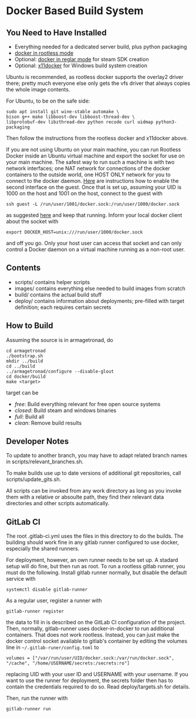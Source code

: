 # Docker Based Build System

## You Need to Have Installed
 * Everything needed for a dedicated server build, plus python packaging
 * [docker in rootless mode](https://docs.docker.com/engine/security/rootless/)
 * Optional: [docker in reglar mode](https://docs.docker.com/engine/install/ubuntu/) for steam SDK creation
 * Optional: [x11docker](https://github.com/mviereck/x11docker) for Windows build system creation

Ubuntu is recommended, as rootless docker supports the overlay2 driver there;
pretty much everyone else only gets the vfs driver that always copies the whole
image contents.

For Ubuntu, to be on the safe side:

    sudo apt install git wine-stable automake \
    bison g++ make libboost-dev libboost-thread-dev \
    libprotobuf-dev libzthread-dev python recode curl uidmap python3-packaging

Then follow the instructions from the rootless docker and x11docker above.

If you are not using Ubuntu on your main machine, you can run Rootless Docker inside
an Ubuntu virtual machine and export the socket for use on your main machine. The safest way to run such a machine is with two network interfaces; one NAT network for connections of the docker containers to the outside world, one HOST ONLY network for you to connect to the docker daemon. [Here](https://askubuntu.com/questions/778392/install-second-network-interface-on-virtualized-ubuntu-server) are instructions how to enable the second interface on the guest.
Once that is set up, assuming your UID is 1000 on the host and 1001 on the host, connect to the guest with

    ssh guest -L /run/user/1001/docker.sock:/run/user/1000/docker.sock

as suggested [here](https://docs.docker.com/engine/security/security/#docker-daemon-attack-surface) and keep that running. Inform your local docker client about the socket with

    export DOCKER_HOST=unix:///run/user/1000/docker.sock

and off you go. Only your host user can access that socket and can only control a Docker daemon on a virtual machine running as a non-root user.

## Contents

 * scripts/ contains helper scripts
 * images/ contains everything else needed to build images from scratch
 * build/ contains the actual build stuff
 * deploy/ contains information about deployments; pre-filled with target definition; each requires certain secrets

## How to Build

Assuming the source is in armagetronad, do

    cd armagetronad
    ./bootstrap.sh
    mkdir ../build
    cd ../build
    ../armagetronad/configure --disable-glout
    cd docker/build
    make <target>

target can be

   * *free*: Build everything relevant for free open source systems
   * *closed*: Build steam and windows binaries
   * *full*: Build all
   * *clean*: Remove build results

## Developer Notes
To update to another branch, you may have to adapt related branch names in scripts/relevant_branches.sh.

To make builds use up to date versions of additional git repositories, call scripts/update_gits.sh.

All scripts can be invoked from any work directory as long as you invoke them with a relative or absoulte path, they find their relevant data directories and other scripts automatically.

## GitLab CI

The root .gitlab-ci.yml uses the files in this directory to do the builds. The building should work fine in any gitlab runner configured to use docker, especially the shared runners.

For deployment, however, an own runner needs to be set up. A stadard setup will do fine, but then run as root. To run a rootless gitlab runner, you must do the following. Install gitlab runner normally, but disable the default service with

    systemctl disable gitlab-runner

As a regular user, register a runner with

    gitlab-runner register

the data to fill in is described on the GitLab CI configuration of the project. Then, normally, gitlab-runner uses docker-in-docker to run additional containers. That does not work rootless. Instead, you can just make the docker control socket available to gitlab's container by editing the volumes line in `~/.gitlab-runer/config.toml` to

    volumes = ["/var/run/user/UID/docker.sock:/var/run/docker.sock", "/cache", "/home/USERNAME/secrets:/secrets:ro"]

replacing UID with your user ID and USERNAME with your username.
If you want to use the runner for deployment, the secrets folder then has to contain the credentials required to do so. Read deploy/targets.sh for details.

Then, run the runner with

    gitlab-runner run

